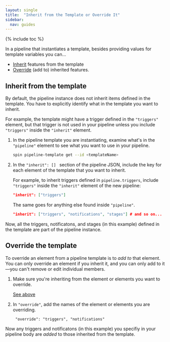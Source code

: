 ```yaml
---
layout: single
title:  "Inherit from the Template or Override It"
sidebar:
  nav: guides
---
```


{% include toc %}

In a pipeline that instantiates a template, besides providing values for
template variables you can...

* [Inherit](#inherit-from-the-template) features from the template
* [Override](#override-the-template) (add to) inherited features.

## Inherit from the template

By default, the pipeline instance does not inherit items defined in the
template. You have to explicitly identify what in the template you want to
inherit. 

For example, the template might have a trigger defined in the
`"triggers"` element, but that trigger is not used in your pipeline unless you
include `"triggers"` inside the `"inherit"` element.

1. In the pipeline template you are instantiating, examine what's in the
`"pipeline"` element to see what you want to use in your pipeline.

   ```bash
   spin pipeline-template get --id <templateName>
   ```

1. In the `"inherit": [] ` section of the pipeline JSON, include the key for
each element of the template that you want to inherit.

   For example, to inherit triggers defined in `pipeline.triggers`, include
   `"triggers"` inside the `"inherit"` element of the new pipeline:

   ```json
   "inherit": ["triggers"]
   ```

   The same goes for anything else found inside `"pipeline"`.

   ```json
   "inherit": ["triggers", "notifications", "stages"] # and so on...
   ```   

Now, all the triggers, notificatons, and stages (in this example) defined in
the template are part of the pipeline instance.

## Override the template

To override an element from a pipeline template is to *add to* that element.
You can only override an element if you inherit it, and you can only add to
it&mdash;you can't remove or edit individual members.

1. Make sure you're inheriting from the element or elements you want to
override. 

   [See above](#inherit-from-the-template)

1. In `"override"`, add the names of the element or elements you are overriding.

   ``` "override": "triggers", "notifications"```

Now any triggers and notificatons (in this example) you specifiy in your
pipeline body are *added* to those inherited from the template.